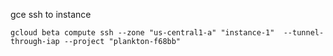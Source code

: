 gce ssh to instance
```shell
gcloud beta compute ssh --zone "us-central1-a" "instance-1"  --tunnel-through-iap --project "plankton-f68bb"
```